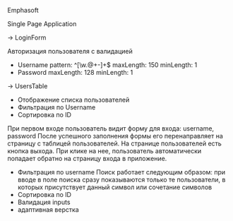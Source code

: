 Emphasoft

Single Page Application

-> LoginForm

Авторизация пользователя с валидацией
- Username
pattern: ^[\w.@+-]+$
maxLength: 150
minLength: 1
- Password 
maxLength: 128
minLength: 1

-> UsersTable
+ Отображение списка пользователей
+ Фильтрация по Username
+ Сортировка по ID

При первом входе пользователь видит форму для входа: username, password
После успешного заполнения формы его перенаправляет на страницу с таблицей пользователей. 
На странице пользователей есть кнопка выхода. При клике на нее, пользователь автоматически попадает обратно на страницу входа в приложение.

+ Фильтрация по username 
Поиск работает следующим образом: при вводе в поле поиска сразу показываются только те пользователи, в которых присутствует данный символ или сочетание символов
+ Сортировка по ID
+ Валидация inputs
+ адаптивная верстка